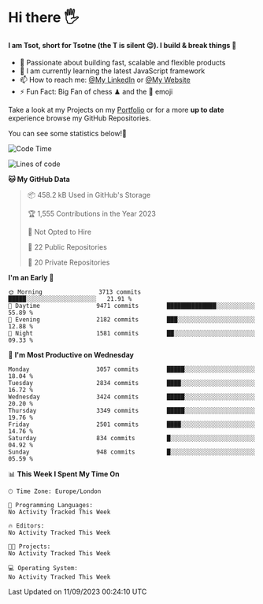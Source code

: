 # Hi there :raised_hand_with_fingers_splayed:
#### I am Tsot, short for Tsotne (the T is silent :wink:). I build & break things :space_invader:
- :telescope: Passionate about building fast, scalable and flexible products
- :seedling: I am currently learning the latest JavaScript framework 
- :mailbox: How to reach me: [@My LinkedIn](https://www.linkedin.com/in/tsotne-gvadzabia/) or [@My Website](https://tsotne.co.uk/contact)
- :zap: Fun Fact: Big Fan of chess ♟ and the 👾 emoji

Take a look at my Projects on my [Portfolio](https://tsotne.co.uk/) or for a more **up to date** experience browse my GitHub Repositories.

You can see some statistics below!:space_invader:
<!--START_SECTION:waka-->
![Code Time](http://img.shields.io/badge/Code%20Time-761%20hrs%202%20mins-blue)

![Lines of code](https://img.shields.io/badge/From%20Hello%20World%20I%27ve%20Written-7.4%20million%20lines%20of%20code-blue)

**🐱 My GitHub Data** 

> 📦 458.2 kB Used in GitHub's Storage 
 > 
> 🏆 1,555 Contributions in the Year 2023
 > 
> 🚫 Not Opted to Hire
 > 
> 📜 22 Public Repositories 
 > 
> 🔑 20 Private Repositories 
 > 
**I'm an Early 🐤** 

```text
🌞 Morning                3713 commits        █████░░░░░░░░░░░░░░░░░░░░   21.91 % 
🌆 Daytime                9471 commits        ██████████████░░░░░░░░░░░   55.89 % 
🌃 Evening                2182 commits        ███░░░░░░░░░░░░░░░░░░░░░░   12.88 % 
🌙 Night                  1581 commits        ██░░░░░░░░░░░░░░░░░░░░░░░   09.33 % 
```
📅 **I'm Most Productive on Wednesday** 

```text
Monday                   3057 commits        █████░░░░░░░░░░░░░░░░░░░░   18.04 % 
Tuesday                  2834 commits        ████░░░░░░░░░░░░░░░░░░░░░   16.72 % 
Wednesday                3424 commits        █████░░░░░░░░░░░░░░░░░░░░   20.20 % 
Thursday                 3349 commits        █████░░░░░░░░░░░░░░░░░░░░   19.76 % 
Friday                   2501 commits        ████░░░░░░░░░░░░░░░░░░░░░   14.76 % 
Saturday                 834 commits         █░░░░░░░░░░░░░░░░░░░░░░░░   04.92 % 
Sunday                   948 commits         █░░░░░░░░░░░░░░░░░░░░░░░░   05.59 % 
```


📊 **This Week I Spent My Time On** 

```text
🕑︎ Time Zone: Europe/London

💬 Programming Languages: 
No Activity Tracked This Week

🔥 Editors: 
No Activity Tracked This Week

🐱‍💻 Projects: 
No Activity Tracked This Week

💻 Operating System: 
No Activity Tracked This Week
```


 Last Updated on 11/09/2023 00:24:10 UTC
<!--END_SECTION:waka-->
